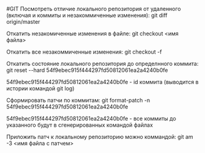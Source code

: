 #GIT
Посмотреть отличие локального репозитория от удаленного (включая и коммиты и незакоммиченные изменения):
git diff origin/master

Откатить незакомиченные изменения в файле:
git checkout <имя файла>

Откатить все незакоммиченные изменения:
git checkout -f


Откатить состояние локального репозитория до определнного коммита:
git reset --hard 54f9ebec915f444297fd50812061ea2a4240b0fe

  54f9ebec915f444297fd50812061ea2a4240b0fe - id коммита (выводится в истории командой git log)

Сформировать патчи по коммитам:
git format-patch -n 54f9ebec915f444297fd50812061ea2a4240b0fe

  54f9ebec915f444297fd50812061ea2a4240b0fe - все коммиты до указанного будут в сгенерированных командой файлах

Приложить патч к локальному репозиторию можно коммандой:
git am -3 <имя файла с патчем>


